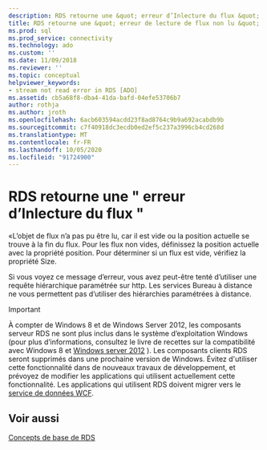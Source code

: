 ```yaml
---
description: RDS retourne une &quot; erreur d’Inlecture du flux &quot;
title: RDS retourne une &quot; erreur de lecture de flux non lu &quot; | Microsoft Docs
ms.prod: sql
ms.prod_service: connectivity
ms.technology: ado
ms.custom: ''
ms.date: 11/09/2018
ms.reviewer: ''
ms.topic: conceptual
helpviewer_keywords:
- stream not read error in RDS [ADO]
ms.assetid: cb5a68f8-dba4-41da-bafd-04efe53706b7
author: rothja
ms.author: jroth
ms.openlocfilehash: 6acb603594acdd23f8ad8764c9b9a692acabdb9b
ms.sourcegitcommit: c7f40918dc3ecdb0ed2ef5c237a3996cb4cd268d
ms.translationtype: MT
ms.contentlocale: fr-FR
ms.lasthandoff: 10/05/2020
ms.locfileid: "91724900"
---
```

# <a name="rds-returns-quotstream-not-readquot-error"></a>RDS retourne une &quot; erreur d’Inlecture du flux &quot;
«L’objet de flux n’a pas pu être lu, car il est vide ou la position actuelle se trouve à la fin du flux. Pour les flux non vides, définissez la position actuelle avec la propriété position. Pour déterminer si un flux est vide, vérifiez la propriété Size.  
  
 Si vous voyez ce message d’erreur, vous avez peut-être tenté d’utiliser une requête hiérarchique paramétrée sur http. Les services Bureau à distance ne vous permettent pas d’utiliser des hiérarchies paramétrées à distance.  
  
> [!IMPORTANT]
>  À compter de Windows 8 et de Windows Server 2012, les composants serveur RDS ne sont plus inclus dans le système d’exploitation Windows (pour plus d’informations, consultez le livre de recettes sur la compatibilité avec Windows 8 et [Windows server 2012](https://www.microsoft.com/download/details.aspx?id=27416) ). Les composants clients RDS seront supprimés dans une prochaine version de Windows. Évitez d'utiliser cette fonctionnalité dans de nouveaux travaux de développement, et prévoyez de modifier les applications qui utilisent actuellement cette fonctionnalité. Les applications qui utilisent RDS doivent migrer vers le [service de données WCF](/dotnet/framework/wcf/).  
  
## <a name="see-also"></a>Voir aussi  
 [Concepts de base de RDS](./rds-fundamentals.md)